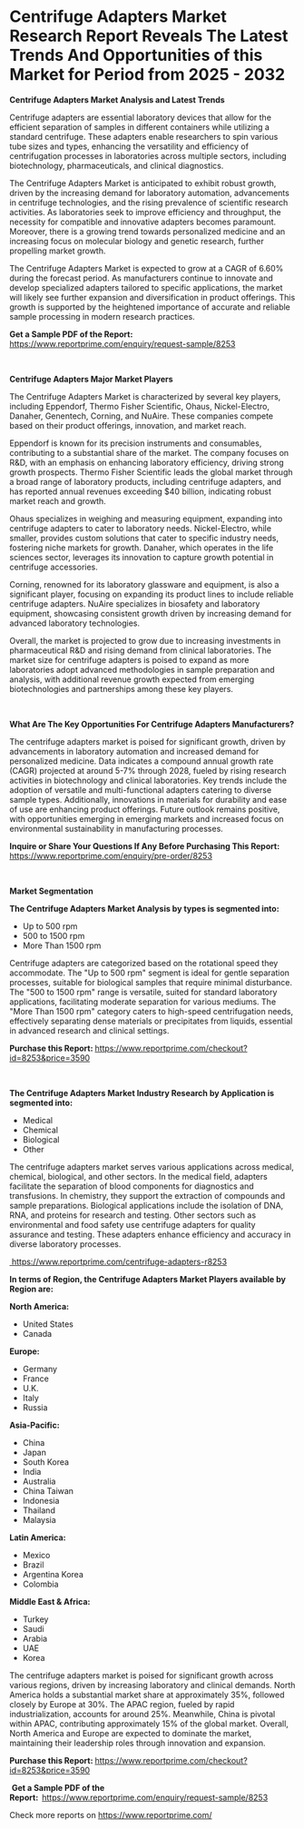 <p><h1>Centrifuge Adapters Market Research Report Reveals The Latest Trends And Opportunities of this Market for Period from 2025 - 2032</h1></p><p><strong>Centrifuge Adapters Market Analysis and Latest Trends</strong></p>
<p><p>Centrifuge adapters are essential laboratory devices that allow for the efficient separation of samples in different containers while utilizing a standard centrifuge. These adapters enable researchers to spin various tube sizes and types, enhancing the versatility and efficiency of centrifugation processes in laboratories across multiple sectors, including biotechnology, pharmaceuticals, and clinical diagnostics.</p><p>The Centrifuge Adapters Market is anticipated to exhibit robust growth, driven by the increasing demand for laboratory automation, advancements in centrifuge technologies, and the rising prevalence of scientific research activities. As laboratories seek to improve efficiency and throughput, the necessity for compatible and innovative adapters becomes paramount. Moreover, there is a growing trend towards personalized medicine and an increasing focus on molecular biology and genetic research, further propelling market growth.</p><p>The Centrifuge Adapters Market is expected to grow at a CAGR of 6.60% during the forecast period. As manufacturers continue to innovate and develop specialized adapters tailored to specific applications, the market will likely see further expansion and diversification in product offerings. This growth is supported by the heightened importance of accurate and reliable sample processing in modern research practices.</p></p>
<p><strong>Get a Sample PDF of the Report:&nbsp;</strong> <a href="https://www.reportprime.com/enquiry/request-sample/8253?utm_campaign=2782&utm_medium=2&utm_source=Github&utm_content=ia&utm_term=19032025&utm_id=centrifuge-adapters">https://www.reportprime.com/enquiry/request-sample/8253</a></p>
<p>&nbsp;</p>
<p><strong>Centrifuge Adapters Major Market Players</strong></p>
<p><p>The Centrifuge Adapters Market is characterized by several key players, including Eppendorf, Thermo Fisher Scientific, Ohaus, Nickel-Electro, Danaher, Genentech, Corning, and NuAire. These companies compete based on their product offerings, innovation, and market reach.</p><p>Eppendorf is known for its precision instruments and consumables, contributing to a substantial share of the market. The company focuses on R&D, with an emphasis on enhancing laboratory efficiency, driving strong growth prospects. Thermo Fisher Scientific leads the global market through a broad range of laboratory products, including centrifuge adapters, and has reported annual revenues exceeding $40 billion, indicating robust market reach and growth.</p><p>Ohaus specializes in weighing and measuring equipment, expanding into centrifuge adapters to cater to laboratory needs. Nickel-Electro, while smaller, provides custom solutions that cater to specific industry needs, fostering niche markets for growth. Danaher, which operates in the life sciences sector, leverages its innovation to capture growth potential in centrifuge accessories.</p><p>Corning, renowned for its laboratory glassware and equipment, is also a significant player, focusing on expanding its product lines to include reliable centrifuge adapters. NuAire specializes in biosafety and laboratory equipment, showcasing consistent growth driven by increasing demand for advanced laboratory technologies.</p><p>Overall, the market is projected to grow due to increasing investments in pharmaceutical R&D and rising demand from clinical laboratories. The market size for centrifuge adapters is poised to expand as more laboratories adopt advanced methodologies in sample preparation and analysis, with additional revenue growth expected from emerging biotechnologies and partnerships among these key players.</p></p>
<p>&nbsp;</p>
<p><strong>What Are The Key Opportunities For Centrifuge Adapters Manufacturers?</strong></p>
<p><p>The centrifuge adapters market is poised for significant growth, driven by advancements in laboratory automation and increased demand for personalized medicine. Data indicates a compound annual growth rate (CAGR) projected at around 5-7% through 2028, fueled by rising research activities in biotechnology and clinical laboratories. Key trends include the adoption of versatile and multi-functional adapters catering to diverse sample types. Additionally, innovations in materials for durability and ease of use are enhancing product offerings. Future outlook remains positive, with opportunities emerging in emerging markets and increased focus on environmental sustainability in manufacturing processes.</p></p>
<p><strong>Inquire or Share Your Questions If Any Before Purchasing This Report:</strong> <a href="https://www.reportprime.com/enquiry/pre-order/8253?utm_campaign=2782&utm_medium=2&utm_source=Github&utm_content=ia&utm_term=19032025&utm_id=centrifuge-adapters">https://www.reportprime.com/enquiry/pre-order/8253</a></p>
<p>&nbsp;</p>
<p><strong>Market Segmentation</strong></p>
<p><strong>The Centrifuge Adapters Market Analysis by types is segmented into:</strong></p>
<p><ul><li>Up to 500 rpm</li><li>500 to 1500 rpm</li><li>More Than 1500 rpm</li></ul></p>
<p><p>Centrifuge adapters are categorized based on the rotational speed they accommodate. The "Up to 500 rpm" segment is ideal for gentle separation processes, suitable for biological samples that require minimal disturbance. The "500 to 1500 rpm" range is versatile, suited for standard laboratory applications, facilitating moderate separation for various mediums. The "More Than 1500 rpm" category caters to high-speed centrifugation needs, effectively separating dense materials or precipitates from liquids, essential in advanced research and clinical settings.</p></p>
<p><strong>Purchase this Report:&nbsp;</strong><a href="https://www.reportprime.com/checkout?id=8253&price=3590&utm_campaign=2782&utm_medium=2&utm_source=Github&utm_content=ia&utm_term=19032025&utm_id=centrifuge-adapters">https://www.reportprime.com/checkout?id=8253&price=3590</a></p>
<p>&nbsp;</p>
<p><strong>The Centrifuge Adapters Market Industry Research by Application is segmented into:</strong></p>
<p><ul><li>Medical</li><li>Chemical</li><li>Biological</li><li>Other</li></ul></p>
<p><p>The centrifuge adapters market serves various applications across medical, chemical, biological, and other sectors. In the medical field, adapters facilitate the separation of blood components for diagnostics and transfusions. In chemistry, they support the extraction of compounds and sample preparations. Biological applications include the isolation of DNA, RNA, and proteins for research and testing. Other sectors such as environmental and food safety use centrifuge adapters for quality assurance and testing. These adapters enhance efficiency and accuracy in diverse laboratory processes.</p></p>
<p><a href="https://www.reportprime.com/centrifuge-adapters-r8253?utm_campaign=2782&utm_medium=2&utm_source=Github&utm_content=ia&utm_term=19032025&utm_id=centrifuge-adapters">&nbsp;https://www.reportprime.com/centrifuge-adapters-r8253</a></p>
<p><strong>In terms of Region, the Centrifuge Adapters Market Players available by Region are:</strong></p>
<p>
    <p> <strong> North America: </strong>
        <ul>
            <li>United States</li>
            <li>Canada</li>
        </ul>
        </p> 
    <p> <strong> Europe: </strong>
        <ul>
            <li>Germany</li>
            <li>France</li>
            <li>U.K.</li>
            <li>Italy</li>
            <li>Russia</li>
        </ul>
        </p> 
    <p> <strong> Asia-Pacific: </strong>
        <ul>
            <li>China</li>
            <li>Japan</li>
            <li>South Korea</li>
            <li>India</li>
            <li>Australia</li>
            <li>China Taiwan</li>
            <li>Indonesia</li>
            <li>Thailand</li>
            <li>Malaysia</li>
        </ul>
        </p> 
    <p> <strong> Latin America: </strong>
        <ul>
            <li>Mexico</li>
            <li>Brazil</li>
            <li>Argentina Korea</li>
            <li>Colombia</li>
        </ul>
        </p> 
    <p> <strong> Middle East & Africa: </strong>
        <ul>
            <li>Turkey</li>
            <li>Saudi</li>
            <li>Arabia</li>
            <li>UAE</li>
            <li>Korea</li>
        </ul>
    </p>
    </p>
<p><p>The centrifuge adapters market is poised for significant growth across various regions, driven by increasing laboratory and clinical demands. North America holds a substantial market share at approximately 35%, followed closely by Europe at 30%. The APAC region, fueled by rapid industrialization, accounts for around 25%. Meanwhile, China is pivotal within APAC, contributing approximately 15% of the global market. Overall, North America and Europe are expected to dominate the market, maintaining their leadership roles through innovation and expansion.</p></p>
<p><strong>Purchase this Report: </strong><a href="https://www.reportprime.com/checkout?id=8253&price=3590&utm_campaign=2782&utm_medium=2&utm_source=Github&utm_content=ia&utm_term=19032025&utm_id=centrifuge-adapters">https://www.reportprime.com/checkout?id=8253&price=3590</a></p>
<p>&nbsp;<strong>Get a Sample PDF of the Report:&nbsp;&nbsp;</strong><a href="https://www.reportprime.com/enquiry/request-sample/8253?utm_campaign=2782&utm_medium=2&utm_source=Github&utm_content=ia&utm_term=19032025&utm_id=centrifuge-adapters">https://www.reportprime.com/enquiry/request-sample/8253</a></p>
<p><strong></strong></p>
<p>Check more reports on <a href="https://www.reportprime.com/?utm_campaign=2782&utm_medium=2&utm_source=Github&utm_content=ia&utm_term=19032025&utm_id=centrifuge-adapters">https://www.reportprime.com/</a></p>